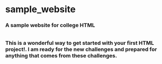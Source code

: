 # sample_website
<h3>A sample website for college HTML<br><Br>
<P>This is a <strong> wonderful </strong> way to get started with your first HTML project!. I am ready for the new challenges and prepared for anything that comes from these challenges.</p>
